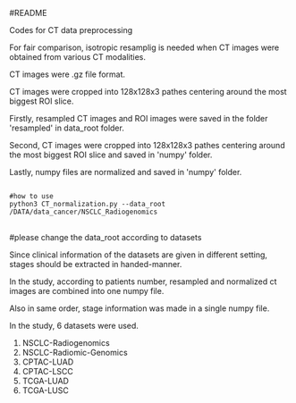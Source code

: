 #README

Codes for CT data preprocessing


For fair comparison, isotropic resamplig is needed when CT images were obtained from various CT modalities.


CT images were .gz file format.

CT images were cropped into 128x128x3 pathes centering around the most biggest ROI slice.

Firstly, resampled CT images and ROI images were saved in the folder 'resampled' in data_root folder.

Second, CT images were cropped into 128x128x3 pathes centering around the most biggest ROI slice and saved in 'numpy' folder.

Lastly, numpy files are normalized and saved in 'numpy' folder.


<pre>
<code>
#how to use
python3 CT_normalization.py --data_root /DATA/data_cancer/NSCLC_Radiogenomics
</code>
</pre>
#please change the data_root according to datasets

Since clinical information of the datasets are given in different setting, stages should be extracted in handed-manner.

In the study, according to patients number, resampled and normalized ct images are combined into one numpy file.

Also in same order, stage information was made in a single numpy file.



In the study, 6 datasets were used.
1. NSCLC-Radiogenomics
2. NSCLC-Radiomic-Genomics
3. CPTAC-LUAD
4. CPTAC-LSCC
5. TCGA-LUAD
6. TCGA-LUSC
